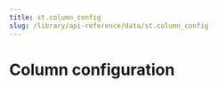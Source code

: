 ```yaml
---
title: st.column_config
slug: /library/api-reference/data/st.column_config
---
```


# Column configuration
